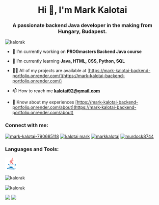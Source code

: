 <h1 align="center">Hi 👋, I'm Mark Kalotai</h1>
<h3 align="center">A passionate backend Java developer in the making from Hungary, Budapest.</h3>

<p align="left"> <img src="https://komarev.com/ghpvc/?username=kalorak&label=Profile%20views&color=0e75b6&style=flat" alt="kalorak" /> </p>

- 🔭 I’m currently working on **PROGmasters Backend Java course**

- 🌱 I’m currently learning **Java, HTML, CSS, Python, SQL**

- 👨‍💻 All of my projects are available at [https://mark-kalotai-backend-portfolio.onrender.com/](https://mark-kalotai-backend-portfolio.onrender.com/)

- 📫 How to reach me **kalotai92@gmail.com**

- 📄 Know about my experiences [https://mark-kalotai-backend-portfolio.onrender.com/about](https://mark-kalotai-backend-portfolio.onrender.com/about)

<h3 align="left">Connect with me:</h3>
<p align="left">
<a href="https://linkedin.com/in/mark-kalotai-790685118" target="blank"><img align="center" src="https://raw.githubusercontent.com/rahuldkjain/github-profile-readme-generator/master/src/images/icons/Social/linked-in-alt.svg" alt="mark-kalotai-790685118" height="30" width="40" /></a>
<a href="https://fb.com/kalotai mark" target="blank"><img align="center" src="https://raw.githubusercontent.com/rahuldkjain/github-profile-readme-generator/master/src/images/icons/Social/facebook.svg" alt="kalotai mark" height="30" width="40" /></a>
<a href="https://instagram.com/markkalotai" target="blank"><img align="center" src="https://raw.githubusercontent.com/rahuldkjain/github-profile-readme-generator/master/src/images/icons/Social/instagram.svg" alt="markkalotai" height="30" width="40" /></a>
<a href="https://discord.gg/murdock8744" target="blank"><img align="center" src="https://raw.githubusercontent.com/rahuldkjain/github-profile-readme-generator/master/src/images/icons/Social/discord.svg" alt="murdock8744" height="30" width="40" /></a>
</p>

<h3 align="left">Languages and Tools:</h3>
<p align="left"> <a href="https://www.java.com" target="_blank" rel="noreferrer"> <img src="https://raw.githubusercontent.com/devicons/devicon/master/icons/java/java-original.svg" alt="java" width="40" height="40"/> </a> </p>

<p><img align="center" src="https://github-readme-stats.vercel.app/api/top-langs?username=kalorak&show_icons=true&locale=en&layout=compact" alt="kalorak" /></p>

<p><img align="center" src="https://github-readme-streak-stats.herokuapp.com/?user=kalorak&" alt="kalorak" /></p>
<p align='left'>
   <a href="https://github-readme-stats.vercel.app/api?username=kalorak&show_icons=true&count_private=true">
       <img height=150 src="https://github-readme-stats.vercel.app/api?username=kalorak&show_icons=true&count_private=true"/></a>
   <a href="https://github.com/kalorak/github-readme-stats">
       <img height=150 src="https://github-readme-stats.vercel.app/api/top-langs/?username=kalorak&layout=compact"/></a>
</p>

